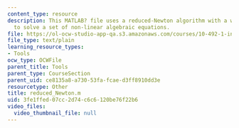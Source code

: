 ```yaml
---
content_type: resource
description: This MATLAB? file uses a reduced-Newton algorithm with a weak line search
  to solve a set of non-linear algebraic equations.
file: https://ol-ocw-studio-app-qa.s3.amazonaws.com/courses/10-492-1-integrated-chemical-engineering-topics-i-process-control-by-design-fall-2004/3fe1ffed07cc2d74c6c6120be76f22b6_reduced_Newton.m
file_type: text/plain
learning_resource_types:
- Tools
ocw_type: OCWFile
parent_title: Tools
parent_type: CourseSection
parent_uid: ce8135a8-a730-53fa-fcae-d3ff8910dd3e
resourcetype: Other
title: reduced_Newton.m
uid: 3fe1ffed-07cc-2d74-c6c6-120be76f22b6
video_files:
  video_thumbnail_file: null
---
```

